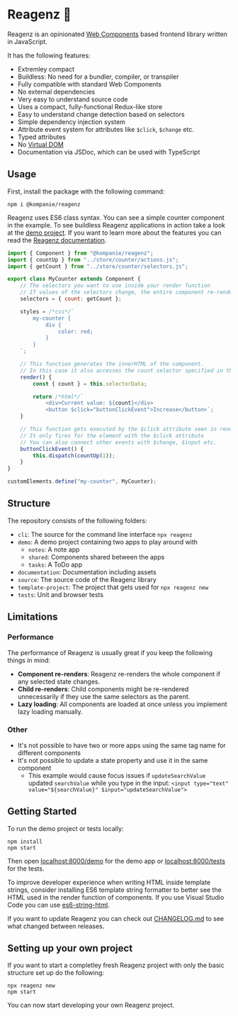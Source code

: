 # Reagenz 🧪

Reagenz is an opinionated [Web Components](https://developer.mozilla.org/en-US/docs/Web/Web_Components) based frontend library written in JavaScript.

It has the following features:

* Extremley compact
* Buildless: No need for a bundler, compiler, or transpiler
* Fully compatible with standard Web Components
* No external dependencies
* Very easy to understand source code
* Uses a compact, fully-functional Redux-like store
* Easy to understand change detection based on selectors
* Simple dependency injection system
* Attribute event system for attributes like `$click`, `$change` etc.
* Typed attributes
* No [Virtual DOM](https://en.wikipedia.org/wiki/Virtual_DOM)
* Documentation via JSDoc, which can be used with TypeScript

## Usage

First, install the package with the following command:

```console
npm i @kompanie/reagenz
```

Reagenz uses ES6 class syntax.
You can see a simple counter component in the example.
To see buildless Reagenz applications in action take a look at the [demo project](https://kompanie-dev.github.io/reagenz/demo/#/).
If you want to learn more about the features you can read the [Reagenz documentation](documentation/DOCUMENTATION.md).

```js
import { Component } from "@kompanie/reagenz";
import { countUp } from "../store/counter/actions.js";
import { getCount } from "../store/counter/selectors.js";

export class MyCounter extends Component {
    // The selectors you want to use inside your render function
    // If values of the selectors change, the entire component re-renders
    selectors = { count: getCount };

    styles = /*css*/`
        my-counter {
            div {
                color: red;
            }
        }
    `;

    // This function generates the innerHTML of the component.
    // In this case it also accesses the count selector specified in the selectors property.
    render() {
        const { count } = this.selectorData;

        return /*html*/`
            <div>Current value: ${count}</div>
            <button $click="buttonClickEvent">Increase</button>`;
    }

    // This function gets executed by the $click attribute seen in render()
    // It only fires for the element with the $click attribute
    // You can also connect other events with $change, $input etc.
    buttonClickEvent() {
        this.dispatch(countUp(1));
    }
}

customElements.define("my-counter", MyCounter);
```

## Structure

The repository consists of the following folders:

* `cli`: The source for the command line interface `npx reagenz`
* `demo`: A demo project containing two apps to play around with
    * `notes`: A note app
    * `shared`: Components shared between the apps
    * `tasks`: A ToDo app
* `documentation`: Documentation including assets
* `source`: The source code of the Reagenz library
* `template-project`: The project that gets used for `npx reagenz new`
* `tests`: Unit and browser tests

## Limitations

### Performance

The performance of Reagenz is usually great if you keep the following things in mind:

* **Component re-renders**: Reagenz re-renders the whole component if any selected state changes.
* **Child re-renders**: Child components might be re-rendered unnecessarily if they use the same selectors as the parent.
* **Lazy loading**: All components are loaded at once unless you implement lazy loading manually.

### Other

* It's not possible to have two or more apps using the same tag name for different components
* It's not possible to update a state property and use it in the same component
	* This example would cause focus issues if `updateSearchValue` updated `searchValue` while you type in the input: `<input type="text" value="${searchValue}" $input="updateSearchValue">`

## Getting Started

To run the demo project or tests locally:

```console
npm install
npm start
```

Then open [localhost:8000/demo](http://localhost:8000/demo) for the demo app or [localhost:8000/tests](http://localhost:8000/tests) for the tests.

To improve developer experience when writing HTML inside template strings, consider installing ES6 template string formatter to better see the HTML used in the render function of components.
If you use Visual Studio Code you can use [es6-string-html](https://marketplace.visualstudio.com/items?itemName=Tobermory.es6-string-html).

If you want to update Reagenz you can check out [CHANGELOG.md](documentation/CHANGELOG.md) to see what changed between releases.

## Setting up your own project

If you want to start a completley fresh Reagenz project with only the basic structure set up do the following:

```console
npx reagenz new
npm start
```

You can now start developing your own Reagenz project.